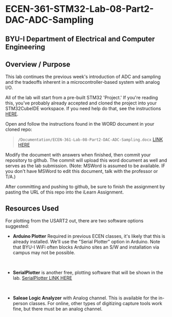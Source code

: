 # ECEN-361-STM32-Lab-08-Part2-DAC-ADC-Sampling

## BYU-I  Department of Electrical and Computer Engineering
<!-- div style="text-align: right">Initially Written:  Fall-2023   LRW</div> -->

## Overview / Purpose
This lab continues the previous week's introduction of ADC and sampling and the tradeoffs inherent in a microcontroller-based system with analog I/O.  

All of the lab will start from a pre-built STM32 'Project.'  If you're reading this, you've probably already accepted and cloned the project into your STM32CubeIDE workspace.  If you need help do that, see the instructions [HERE](./Documentation/Working_with_Labs_from_Github_Classroom_Repository.pdf).

Open and follow the instructions found in the WORD document in your cloned repo: 

>``/Documentation/ECEN-361-Lab-08-Part2-DAC-ADC-Sampling.docx`` 
[LINK HERE](./Documentation/ECEN-361-Lab-08-Part2-DAC-ADC-Sampling.docx)

Modify the document with answers when finished, then commit your repository to github.   The commit will upload this word document as well and serves as the lab submission.   (Note:  MSWord is assumed to be available.  IF you don't have MSWord to edit this document, talk with the professor or T/A.)

After committing and pushing to github, be sure to finish the assignment by pasting the URL of this repo into the iLearn Assignment.  


## Resources Used
For plotting from the USART2 out, there are two software options suggested:
*  **Arduino Plotter**  Required in previous ECEN classes, it's likely that this is already installed.  We'll use the "Serial Plotter" option in Arduino.  Note that BYU-I WiFi often blocks Arduino sites an S/W and installation via campus may not be possible.
<br>


*  **SerialPlotter** is another free, plotting software that will be shown in the lab.  [SerialPlotter LINK HERE](https://hackaday.io/project/5334-serialplot-realtime-plotting-software)

<br>

*  **Saleae Logic Analyzer** with Analog channel.   This is available for the in-person classes.  For online, other types of digitizing capture tools work fine, but there must be an analog channel. 



<!----------------------------------->
